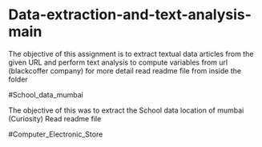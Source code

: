 # Data-extraction-and-text-analysis-main

The objective of this assignment is to extract textual data articles from the given URL and perform text analysis to compute variables from url (blackcoffer company)
for more detail read readme file from inside the folder

#School_data_mumbai

The objective of this was to extract the School data location of mumbai (Curiosity)
Read readme file

#Computer_Electronic_Store
